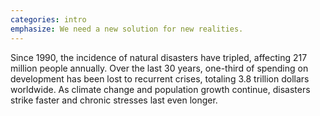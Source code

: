 ```yaml
---
categories: intro
emphasize: We need a new solution for new realities.
---
```

Since 1990, the incidence of natural disasters have tripled, affecting 217 million people annually. Over the last 30 years, one-third of spending on development has been lost to recurrent crises, totaling 3.8 trillion dollars worldwide. As climate change and population growth continue, disasters strike faster and chronic stresses last even longer.